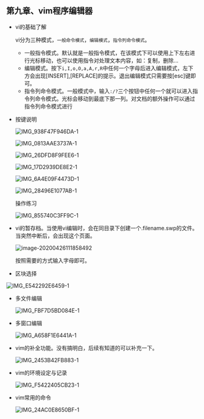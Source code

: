## 第九章、vim程序编辑器

* vi的基础了解

  vi分为三种模式，`一般命令模式`，`编辑模式`，`指令列命令模式`。

  * 一般指令模式。默认就是一般指令模式，在该模式下可以使用上下左右进行光标移动，也可以使用指令对处理文本内容，如：复制，删除...
  * 编辑模式。按下`i,I,o,O,a,A,r,R`中任何一个字母后进入编辑模式，左下方会出现[INSERT],[REPLACE]的提示。退出编辑模式只需要按[esc]键即可。
  * 指令列命令模式。一般模式中，输入`:/?`三个按钮中任何一个就可以进入指令列命令模式。光标会移动到最底下那一列。对文档的额外操作可以通过指令列命令模式进行
  
* 按键说明

   ![IMG_938F47F946DA-1](https://1162210866.oss-cn-beijing.aliyuncs.com/uPic/IMG_938F47F946DA-1.jpeg)

   ![IMG_0813AAE3737A-1](https://1162210866.oss-cn-beijing.aliyuncs.com/uPic/IMG_0813AAE3737A-1.jpeg)

   ![IMG_26DFD8F9FEE6-1](https://1162210866.oss-cn-beijing.aliyuncs.com/uPic/IMG_26DFD8F9FEE6-1.jpeg)

   ![IMG_17D2939DE8E2-1](https://1162210866.oss-cn-beijing.aliyuncs.com/uPic/IMG_17D2939DE8E2-1.jpeg)

   ![IMG_6A4E09F4473D-1](https://1162210866.oss-cn-beijing.aliyuncs.com/uPic/IMG_6A4E09F4473D-1.jpeg)

   ![IMG_28496E1077AB-1](https://1162210866.oss-cn-beijing.aliyuncs.com/uPic/IMG_28496E1077AB-1.jpeg)

   操作练习

   ![IMG_855740C3FF9C-1](https://1162210866.oss-cn-beijing.aliyuncs.com/uPic/IMG_855740C3FF9C-1.jpeg)

* vi的暂存档。当使用vi编辑时，会在同目录下创建一个.filename.swp的文件。当突然中断后，会出现这个页面。

   ![image-20200426111858492](https://1162210866.oss-cn-beijing.aliyuncs.com/uPic/image-20200426111858492.png)

   按照需要的方式输入字母即可。

* 区块选择

![IMG_E542292E6459-1](https://1162210866.oss-cn-beijing.aliyuncs.com/uPic/IMG_E542292E6459-1.jpeg)

* 多文件编辑

  ![IMG_FBF7D5BD084E-1](https://1162210866.oss-cn-beijing.aliyuncs.com/uPic/IMG_FBF7D5BD084E-1.jpeg)

* 多窗口编辑

  ![IMG_A658F1E6441A-1](https://1162210866.oss-cn-beijing.aliyuncs.com/uPic/IMG_A658F1E6441A-1.jpeg)

* vim的补全功能。没有搞明白，后续有知道的可以补充一下。

  ![IMG_2453B42FB883-1](https://1162210866.oss-cn-beijing.aliyuncs.com/uPic/IMG_2453B42FB883-1.jpeg)

* vim的环境设定与记录

  ![IMG_F5422405CB23-1](https://1162210866.oss-cn-beijing.aliyuncs.com/uPic/IMG_F5422405CB23-1.jpeg)

* vim常用的命令

  ![IMG_24AC0E8650BF-1](https://1162210866.oss-cn-beijing.aliyuncs.com/uPic/IMG_24AC0E8650BF-1.jpeg)
  
  

